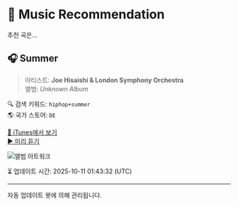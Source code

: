 
# 🎵 Music Recommendation

추천 곡은...

## 🎧 Summer  
> 아티스트: **Joe Hisaishi & London Symphony Orchestra**  
> 앨범: _Unknown Album_  

🔍 검색 키워드: `hiphop+summer`  
🌎 국가 스토어: `DE`

[🔗 iTunes에서 보기](https://music.apple.com/de/music-video/summer/1495039274?uo=4)  
[▶️ 미리 듣기](https://video-ssl.itunes.apple.com/itunes-assets/Video123/v4/a2/57/e4/a257e467-c9b7-961a-2bdf-ebf4d9f31367/mzvf_16888117456472645119.1920w.h264lc.U.p.m4v)

![앨범 아트워크](https://is1-ssl.mzstatic.com/image/thumb/Video113/v4/0d/31/47/0d314759-66bd-d05e-dc23-75b77c519338/19UM1IM15508.crop.jpg/100x100bb.jpg)

⏳ 업데이트 시간: 2025-10-11 01:43:32 (UTC)

---
자동 업데이트 봇에 의해 관리됩니다.
